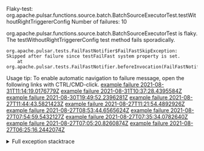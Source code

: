         
Flaky-test: org.apache.pulsar.functions.source.batch.BatchSourceExecutorTest.testWithoutRightTriggererConfig
Number of failures: 10

org.apache.pulsar.functions.source.batch.BatchSourceExecutorTest is flaky. The testWithoutRightTriggererConfig test method fails sporadically.

```
org.apache.pulsar.tests.FailFastNotifier$FailFastSkipException: Skipped after failure since testFailFast system property is set.
	at org.apache.pulsar.tests.FailFastNotifier.beforeInvocation(FailFastNotifier.java:88)

```

Usage tip: To enable automatic navigation to failure message, open the following links with CTRL/CMD-click.
[example failure 2021-08-31T11:14:19.0176779Z](https://github.com/apache/pulsar/runs/3472022291?check_suite_focus=true#step:8:5234)
[example failure 2021-08-31T10:37:28.4395584Z](https://github.com/apache/pulsar/runs/3471561077?check_suite_focus=true#step:8:8516)
[example failure 2021-08-30T19:49:52.2396281Z](https://github.com/apache/pulsar/runs/3465551686?check_suite_focus=true#step:8:6881)
[example failure 2021-08-27T11:44:43.5821423Z](https://github.com/apache/pulsar/runs/3442570175?check_suite_focus=true#step:8:8510)
[example failure 2021-08-27T11:21:54.4892926Z](https://github.com/apache/pulsar/runs/3442396885?check_suite_focus=true#step:8:6913)
[example failure 2021-08-27T08:53:44.6565624Z](https://github.com/apache/pulsar/runs/3441276090?check_suite_focus=true#step:8:5236)
[example failure 2021-08-27T07:54:59.5432127Z](https://github.com/apache/pulsar/runs/3440706428?check_suite_focus=true#step:8:10643)
[example failure 2021-08-27T07:35:34.0782640Z](https://github.com/apache/pulsar/runs/3440706428?check_suite_focus=true#step:8:5224)
[example failure 2021-08-27T07:05:20.8260874Z](https://github.com/apache/pulsar/runs/3440456735?check_suite_focus=true#step:8:6860)
[example failure 2021-08-27T06:25:16.2442074Z](https://github.com/apache/pulsar/runs/3440270116?check_suite_focus=true#step:8:5242)


<details>
<summary>Full exception stacktrace</summary>
<code><pre>
org.apache.pulsar.tests.FailFastNotifier$FailFastSkipException: Skipped after failure since testFailFast system property is set.
	at org.apache.pulsar.tests.FailFastNotifier.beforeInvocation(FailFastNotifier.java:88)

</pre></code>
</details>

